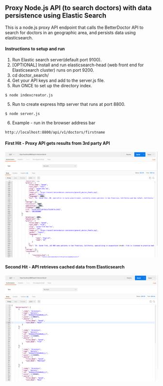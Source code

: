 ## Proxy Node.js API (to search doctors) with data persistence using Elastic Search ###

This is a node.js proxy API endpoint that calls the BetterDoctor API to search for doctors in an geographic area, and persists data using elasticsearch.


#### Instructions to setup and run

1. Run Elastic search server(default port 9100). 
1. [OPTIONAL] Install and run elasticsearch-head (web front end for Elasticsearch cluster) runs on port 9200. 
2. cd doctor_search/
3. Get your API keys and add to the server.js file.
4. Run ONCE to set up the directory index. 
```
$ node indexcreator.js 

```
5. Run to create express http server that runs at port 8800.
```
$ node server.js

```
6. Example - run in the browser address bar
```
http://localhost:8800/api/v1/doctors/firstname 

```
#### First Hit - Proxy API gets results from 3rd party API
![alt text](resultImages/1HitForNameSaraha_CallToBDAPI.png)

#### Second Hit - API retrieves cached data from Elasticsearch
![alt text](resultImages/2HitForNameSarah_CallToES.png)
